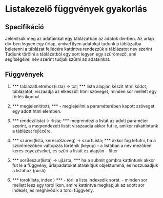 # Listakezelő függvények gyakorlás 

## Specifikáció

Jelenítsük meg az adatainkat egy táblázatban az adatok div-ben.
Az urlap div-ben legyen egy űrlap, 
amivel ilyen adatokat tudunk a táblázatba beletenni
a táblázat fejlécére kattintva rendezzük a táblázatot név szerint
Tudjunk törölni a táblázatból egy sort
legyen egy szűrőmező, ami segítségével név szerint tudjuk szűrni az adatainkat. 

## Függvények

1. *** tablazatLetrehoz(lista) -> txt; ***   lista alapján készít html kódot, táblázatot, viszaadja  az elkészült html szöveget, minden sor mellett egy törlés ikonnal. 

2. *** megjelenit(txt); *** - meglejelítni a paraméterében kapott szöveget egy adott html elemben. 

3. *** rendez(lista)-> rlista; ***  megrendezi a listát az adott paraméter szerint, a megrendezett listát visszaadja  akkor fut le, amikor rákattintunk a táblázat fejlécére. 

4. *** szures(lista, keresoSzoveg) -> szurtLista; *** akkor fog lefutni, ha a szürőmezőben váltopzás történik (keyup) - a listában a név mezőben keres egyezéseket, és szűri a listát ez alapján - filter 

5. *** sorBeszur(lista) -> ujLista; ***  ha a submit gombra kattintunk akkor fut le a függvény, űrlapadatokat átalakítjuk objektummá, és hozzuáadjuk a listához (push)

6. *** torol(lista, index ) *** - törli a lista indexedik  sorát. - minden sor mellett lesz egy torol ikon, amire kattintva megkapjuk az adott sor indexét, és meghívódik a torol függvény. 


